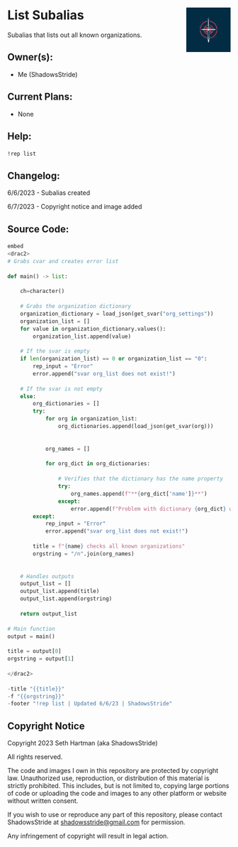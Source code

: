 <h1>List Subalias<img align="right" src="../image.png" width="100px"></h1>

Subalias that lists out all known organizations.

## Owner(s):
- Me (ShadowsStride)

## Current Plans:
- None

## Help:
`!rep list` 

## Changelog:
6/6/2023 - Subalias created

6/7/2023 - Copyright notice and image added

## Source Code:

```py
embed
<drac2>
# Grabs cvar and creates error list

def main() -> list:

    ch=character()

    # Grabs the organization dictionary
    organization_dictionary = load_json(get_svar("org_settings"))
    organization_list = []
    for value in organization_dictionary.values():
        organization_list.append(value)

    # If the svar is empty
    if len(organization_list) == 0 or organization_list == "0":
        rep_input = "Error"
        error.append("svar org_list does not exist!")

    # If the svar is not empty
    else:
        org_dictionaries = []
        try:
            for org in organization_list:
                org_dictionaries.append(load_json(get_svar(org)))
                

            org_names = []

            for org_dict in org_dictionaries:

                # Verifies that the dictionary has the name property
                try:
                    org_names.append(f"**{org_dict['name']}**")
                except:
                    error.append(f"Problem with dictionary {org_dict} with name")
        except:
            rep_input = "Error"
            error.append("svar org_list does not exist!")
            
        title = f"{name} checks all known organizations"
        orgstring = "/n".join(org_names)


    # Handles outputs
    output_list = []
    output_list.append(title)
    output_list.append(orgstring)

    return output_list

# Main function
output = main()

title = output[0]
orgstring = output[1]

</drac2>

-title "{{title}}"
-f "{{orgstring}}"
-footer "!rep list | Updated 6/6/23 | ShadowsStride"
```

## Copyright Notice

Copyright 2023 Seth Hartman (aka ShadowsStride)

All rights reserved.

The code and images I own in this repository are protected by copyright law. Unauthorized use, reproduction, or distribution of this material is strictly prohibited. This includes, but is not limited to, copying large portions of code or uploading the code and images to any other platform or website without written consent.

If you wish to use or reproduce any part of this repository, please contact ShadowsStride at shadowsstride@gmail.com for permission.

Any infringement of copyright will result in legal action.